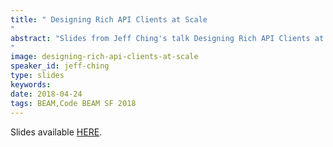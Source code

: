 ```yaml
---
title: " Designing Rich API Clients at Scale
"
abstract: "Slides from Jeff Ching's talk Designing Rich API Clients at Scale - Code BEAM SF 2018
"
image: designing-rich-api-clients-at-scale
speaker_id: jeff-ching
type: slides
keywords: 
date: 2018-04-24
tags: BEAM,Code BEAM SF 2018
---
```

Slides available <a href="/uploads/media/default/0001/01/963fe7faf36ffffbf64f7c1b4389ce7b7e4937e1.pdf" target="_blank">HERE</a>.

